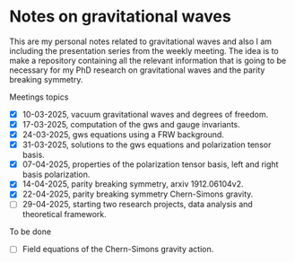 # Notes on gravitational waves

This are my personal notes related to gravitational waves and also
I am including the presentation series from the weekly meeting. The 
idea is to make a repository containing all the relevant information
that is going to be necessary for my PhD research on gravitational waves
and the parity breaking symmetry.

Meetings topics
- [x] 10-03-2025, vacuum gravitational waves and degrees of freedom.
- [x] 17-03-2025, computation of the gws and gauge invariants.
- [x] 24-03-2025, gws equations using a FRW background.
- [x] 31-03-2025, solutions to the gws equations and polarization tensor basis.
- [x] 07-04-2025, properties of the polarization tensor basis, left and right basis polarization.
- [x] 14-04-2025, parity breaking symmetry, arxiv 1912.06104v2.
- [x] 22-04-2025, parity breaking symmetry Chern-Simons gravity.
- [ ] 29-04-2025, starting two research projects, data analysis and theoretical framework.

To be done
- [ ] Field equations of the Chern-Simons gravity action. 
